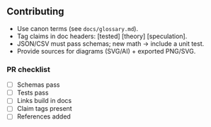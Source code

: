 ## Contributing
- Use canon terms (see `docs/glossary.md`).
- Tag claims in doc headers: [tested] [theory] [speculation].
- JSON/CSV must pass schemas; new math → include a unit test.
- Provide sources for diagrams (SVG/AI) + exported PNG/SVG.

### PR checklist
- [ ] Schemas pass
- [ ] Tests pass
- [ ] Links build in docs
- [ ] Claim tags present
- [ ] References added
